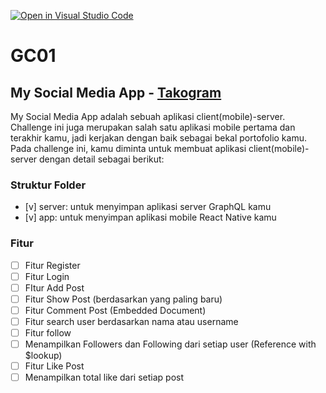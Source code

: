 [![Open in Visual Studio Code](https://classroom.github.com/assets/open-in-vscode-2e0aaae1b6195c2367325f4f02e2d04e9abb55f0b24a779b69b11b9e10269abc.svg)](https://classroom.github.com/online_ide?assignment_repo_id=15981624&assignment_repo_type=AssignmentRepo)
# GC01

## My Social Media App - [Takogram](https://expo.dev/preview/update?message=feat%3A%20add%20introspection%20server%20true&updateRuntimeVersion=1.0.0&createdAt=2024-11-12T08%3A33%3A11.365Z&slug=exp&projectId=e7509abe-79de-4a55-9be1-07757509751d&group=6eac7ee5-9ce0-44ac-bd24-1b79b7b6453a)

My Social Media App adalah sebuah aplikasi client(mobile)-server. Challenge ini juga merupakan salah satu aplikasi mobile pertama dan terakhir kamu, jadi kerjakan dengan baik sebagai bekal portofolio kamu. Pada challenge ini, kamu diminta untuk membuat aplikasi client(mobile)-server dengan detail sebagai berikut:

### Struktur Folder
- [v] server: untuk menyimpan aplikasi server GraphQL kamu 
- [v] app: untuk menyimpan aplikasi mobile React Native kamu


### Fitur
- [ ] Fitur Register
- [ ] Fitur Login
- [ ] FItur Add Post
- [ ] Fitur Show Post (berdasarkan yang paling baru)
- [ ] Fitur Comment Post (Embedded Document)
- [ ] Fitur search user berdasarkan nama atau username
- [ ] Fitur follow
- [ ] Menampilkan Followers dan Following dari setiap user (Reference with $lookup)
- [ ] Fitur Like Post
- [ ] Menampilkan total like dari setiap post
